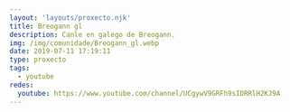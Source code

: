 ```yaml
---
layout: 'layouts/proxecto.njk'
title: Breogann gl
description: Canle en galego de Breogann.
img: /img/comunidade/Breogann_gl.webp
date: 2019-07-11 17:19:11
type: proxecto
tags:
  - youtube
redes:
  youtube: https://www.youtube.com/channel/UCgywV9GRFh9sIDRRlH2KJ9A
---
```

